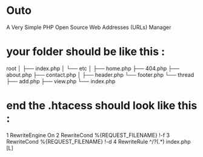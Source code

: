 Outo
====

A Very Simple PHP Open Source Web Addresses (URLs) Manager


your folder should be like this :
=================================
root
│
├── index.php
│
└── etc
    │
    ├── home.php
    ├── 404.php
    ├── about.php
    ├── contact.php
    │ 
    ├── header.php
    └── footer.php
      └── thread
        ├── add.php
        ├── view.php
        └── index.php


end the .htacess should look like this :
========================================
1	RewriteEngine On
2	RewriteCond %{REQUEST_FILENAME} !-f
3	RewriteCond %{REQUEST_FILENAME} !-d
4	RewriteRule ^/?(.*) index.php [L]
